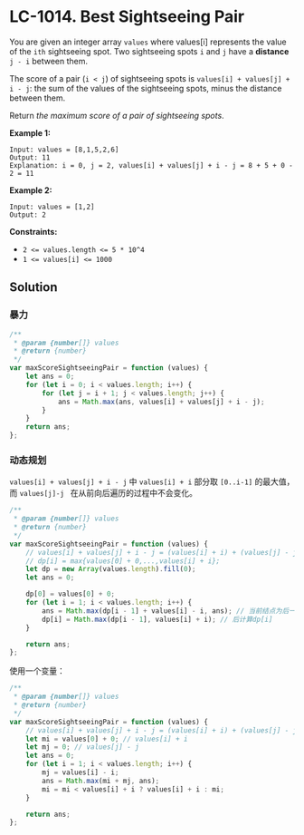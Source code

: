 # LC-1014. Best Sightseeing Pair

You are given an integer array `values` where values[i] represents the value of the `ith` sightseeing spot. Two sightseeing spots `i` and `j` have a **distance** `j - i` between them.

The score of a pair (`i < j`) of sightseeing spots is `values[i] + values[j] + i - j`: the sum of the values of the sightseeing spots, minus the distance between them.

Return _the maximum score of a pair of sightseeing spots_.

**Example 1:**

```
Input: values = [8,1,5,2,6]
Output: 11
Explanation: i = 0, j = 2, values[i] + values[j] + i - j = 8 + 5 + 0 - 2 = 11
```

**Example 2:**

```
Input: values = [1,2]
Output: 2
```

**Constraints:**

-   `2 <= values.length <= 5 * 10^4`
-   `1 <= values[i] <= 1000`

## Solution

### 暴力

```javascript
/**
 * @param {number[]} values
 * @return {number}
 */
var maxScoreSightseeingPair = function (values) {
    let ans = 0;
    for (let i = 0; i < values.length; i++) {
        for (let j = i + 1; j < values.length; j++) {
            ans = Math.max(ans, values[i] + values[j] + i - j);
        }
    }
    return ans;
};
```

### 动态规划

`values[i] + values[j] + i - j` 中 `values[i] + i` 部分取 `[0..i-1]` 的最大值，而 `values[j]-j ` 在从前向后遍历的过程中不会变化。

```javascript
/**
 * @param {number[]} values
 * @return {number}
 */
var maxScoreSightseeingPair = function (values) {
    // values[i] + values[j] + i - j = (values[i] + i) + (values[j] - j)
    // dp[i] = max{values[0] + 0,...,values[i] + i};
    let dp = new Array(values.length).fill(0);
    let ans = 0;

    dp[0] = values[0] + 0;
    for (let i = 1; i < values.length; i++) {
        ans = Math.max(dp[i - 1] + values[i] - i, ans); // 当前结点为后一个结点
        dp[i] = Math.max(dp[i - 1], values[i] + i); // 后计算dp[i]
    }

    return ans;
};
```

使用一个变量：

```javascript
/**
 * @param {number[]} values
 * @return {number}
 */
var maxScoreSightseeingPair = function (values) {
    // values[i] + values[j] + i - j = (values[i] + i) + (values[j] - j)
    let mi = values[0] + 0; // values[i] + i
    let mj = 0; // values[j] - j
    let ans = 0;
    for (let i = 1; i < values.length; i++) {
        mj = values[i] - i;
        ans = Math.max(mi + mj, ans);
        mi = mi < values[i] + i ? values[i] + i : mi;
    }

    return ans;
};
```
